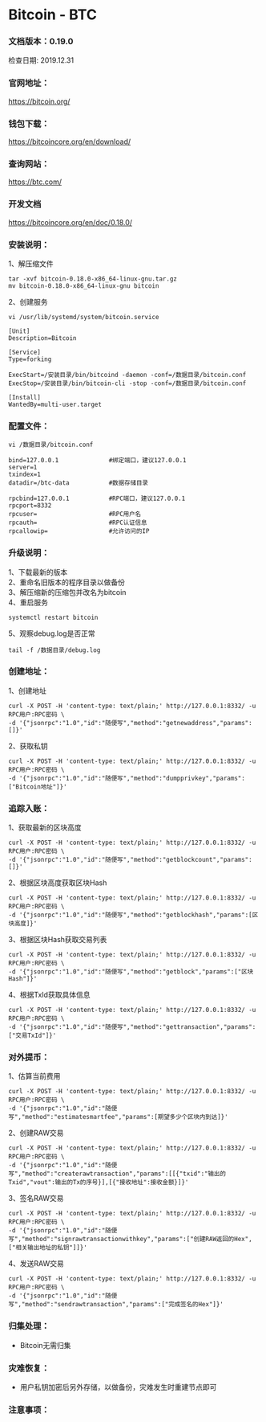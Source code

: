 # Bitcoin - BTC

### 文档版本：0.19.0
检查日期: 2019.12.31

### 官网地址：
https://bitcoin.org/

### 钱包下载：
https://bitcoincore.org/en/download/

### 查询网站：
https://btc.com/

### 开发文档
https://bitcoincore.org/en/doc/0.18.0/

### 安装说明：
1、解压缩文件
```
tar -xvf bitcoin-0.18.0-x86_64-linux-gnu.tar.gz
mv bitcoin-0.18.0-x86_64-linux-gnu bitcoin
```

2、创建服务
```
vi /usr/lib/systemd/system/bitcoin.service
```
```
[Unit]
Description=Bitcoin

[Service]
Type=forking

ExecStart=/安装目录/bin/bitcoind -daemon -conf=/数据目录/bitcoin.conf
ExecStop=/安装目录/bin/bitcoin-cli -stop -conf=/数据目录/bitcoin.conf

[Install]
WantedBy=multi-user.target
```

### 配置文件：
```
vi /数据目录/bitcoin.conf
```
```
bind=127.0.0.1              #绑定端口，建议127.0.0.1
server=1                    
txindex=1
datadir=/btc-data           #数据存储目录

rpcbind=127.0.0.1           #RPC端口，建议127.0.0.1
rpcport=8332
rpcuser=                    #RPC用户名
rpcauth=                    #RPC认证信息
rpcallowip=                 #允许访问的IP
```

### 升级说明：
1、下载最新的版本  
2、重命名旧版本的程序目录以做备份  
3、解压缩新的压缩包并改名为bitcoin  
4、重启服务
```
systemctl restart bitcoin
```
5、观察debug.log是否正常
```
tail -f /数据目录/debug.log
```

### 创建地址：
1、创建地址
```
curl -X POST -H 'content-type: text/plain;' http://127.0.0.1:8332/ -u RPC用户:RPC密码 \
-d '{"jsonrpc":"1.0","id":"随便写","method":"getnewaddress","params":[]}'  
```
2、获取私钥
```
curl -X POST -H 'content-type: text/plain;' http://127.0.0.1:8332/ -u RPC用户:RPC密码 \
-d '{"jsonrpc":"1.0","id":"随便写","method":"dumpprivkey","params":["Bitcoin地址"]}'
```

### 追踪入账：
1、获取最新的区块高度
```
curl -X POST -H 'content-type: text/plain;' http://127.0.0.1:8332/ -u RPC用户:RPC密码 \
-d '{"jsonrpc":"1.0","id":"随便写","method":"getblockcount","params":[]}'  
```
2、根据区块高度获取区块Hash
```
curl -X POST -H 'content-type: text/plain;' http://127.0.0.1:8332/ -u RPC用户:RPC密码 \
-d '{"jsonrpc":"1.0","id":"随便写","method":"getblockhash","params":[区块高度]}'  
```
3、根据区块Hash获取交易列表
```
curl -X POST -H 'content-type: text/plain;' http://127.0.0.1:8332/ -u RPC用户:RPC密码 \
-d '{"jsonrpc":"1.0","id":"随便写","method":"getblock","params":["区块Hash"]}'  
```
4、根据TxId获取具体信息
```
curl -X POST -H 'content-type: text/plain;' http://127.0.0.1:8332/ -u RPC用户:RPC密码 \
-d '{"jsonrpc":"1.0","id":"随便写","method":"gettransaction","params":["交易TxId"]}'  
```

### 对外提币：
1、估算当前费用
```
curl -X POST -H 'content-type: text/plain;' http://127.0.0.1:8332/ -u RPC用户:RPC密码 \
-d '{"jsonrpc":"1.0","id":"随便写","method":"estimatesmartfee","params":[期望多少个区块内到达]}'  
```

2、创建RAW交易
```
curl -X POST -H 'content-type: text/plain;' http://127.0.0.1:8332/ -u RPC用户:RPC密码 \
-d '{"jsonrpc":"1.0","id":"随便写","method":"createrawtransaction","params":[[{"txid":"输出的Txid","vout":输出的Tx的序号}],[{"接收地址":接收金额}]}'  
```

3、签名RAW交易
```
curl -X POST -H 'content-type: text/plain;' http://127.0.0.1:8332/ -u RPC用户:RPC密码 \
-d '{"jsonrpc":"1.0","id":"随便写","method":"signrawtransactionwithkey","params":["创建RAW返回的Hex",["相关输出地址的私钥"]]}'  
```

4、发送RAW交易
```
curl -X POST -H 'content-type: text/plain;' http://127.0.0.1:8332/ -u RPC用户:RPC密码 \
-d '{"jsonrpc":"1.0","id":"随便写","method":"sendrawtransaction","params":["完成签名的Hex"]}'  
```

### 归集处理：
* Bitcoin无需归集

### 灾难恢复：
* 用户私钥加密后另外存储，以做备份，灾难发生时重建节点即可

### 注意事项：
